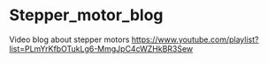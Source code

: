 # Stepper_motor_blog
Video blog about stepper motors
https://www.youtube.com/playlist?list=PLmYrKfbOTukLg6-MmgJpC4cWZHkBR3Sew
